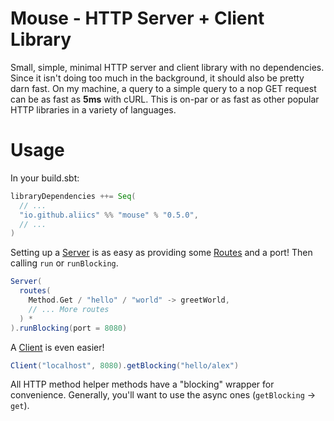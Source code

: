# Mouse - HTTP Server + Client Library

Small, simple, minimal HTTP server and client library with no dependencies.
Since it isn't doing too much in the background, it should also be pretty darn fast.
On my machine, a query to a simple query to a nop GET request can be as fast as **5ms** with cURL.
This is on-par or as fast as other popular HTTP libraries in a variety of languages.

# Usage

In your build.sbt:

```scala
libraryDependencies ++= Seq(
  // ...
  "io.github.aliics" %% "mouse" % "0.5.0",
  // ...
)
```

Setting up a [Server](./src/main/scala/mouse/Server.scala) is as easy as providing
some [Routes](./src/main/scala/mouse/Route.scala) and a port! Then calling `run` or `runBlocking`.

```scala
Server(
  routes(
    Method.Get / "hello" / "world" -> greetWorld,
    // ... More routes
  ) *
).runBlocking(port = 8080)
```

A [Client](./src/main/scala/mouse/Client.scala) is even easier!

```scala
Client("localhost", 8080).getBlocking("hello/alex")
```

All HTTP method helper methods have a "blocking" wrapper for convenience. Generally, you'll want to use the async ones
(`getBlocking` -> `get`).

